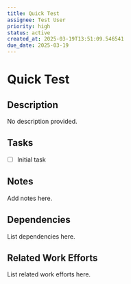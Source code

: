 ```yaml
---
title: Quick Test
assignee: Test User
priority: high
status: active
created_at: 2025-03-19T13:51:09.546541
due_date: 2025-03-19
---
```


# Quick Test

## Description
No description provided.

## Tasks
- [ ] Initial task

## Notes
Add notes here.

## Dependencies
List dependencies here.

## Related Work Efforts
List related work efforts here.